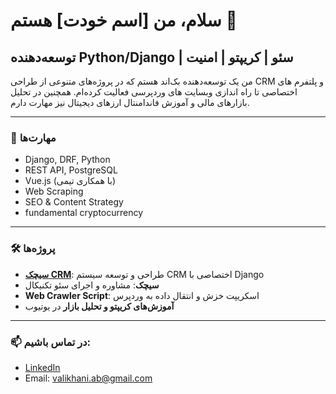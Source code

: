 # سلام، من [اسم خودت] هستم 👋

## توسعه‌دهنده Python/Django | سئو | کریپتو | امنیت

من یک توسعه‌دهنده بک‌اند هستم که در پروژه‌های متنوعی از طراحی CRM و پلتفرم های اختصاصی تا راه اندازی وبسایت های وردپرسی فعالیت کرده‌ام. همچنین در تحلیل بازارهای مالی و آموزش فاندامنتال ارزهای دیجیتال نیز مهارت دارم.

---

### 🔧 مهارت‌ها
- Django, DRF, Python
- REST API, PostgreSQL
- Vue.js (با همکاری تیمی)
- Web Scraping
- SEO & Content Strategy
- fundamental cryptocurrency 

---

### 🛠 پروژه‌ها
- **[سیچک CRM](https://sicheck.ir)**: طراحی و توسعه سیستم CRM اختصاصی با Django  
- **سیچک**: مشاوره و اجرای سئو تکنیکال  
- **Web Crawler Script**: اسکریپت خزش و انتقال داده به وردپرس  
- **آموزش‌های کریپتو و تحلیل بازار** در یوتیوب

---

### 📫 در تماس باشیم:
- [LinkedIn](https://linkedin.com/in/abolfazlvalikhani)
- Email: valikhani.ab@gmail.com
